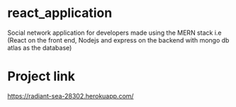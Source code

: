 # react_application
Social network application for developers made using the MERN stack i.e (React on the front end, Nodejs and express on the backend with mongo db atlas as the database)

# Project link
https://radiant-sea-28302.herokuapp.com/
